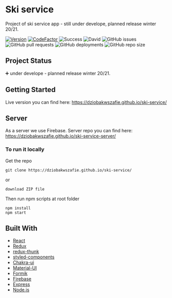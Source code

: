# Ski service

Project of ski service app - still under develope, planned release winter 20/21.

[![Version](https://badge.fury.io/gh/tterb%2FHyde.svg)](https://badge.fury.io/gh/tterb%2FHyde)
[![CodeFactor](https://www.codefactor.io/repository/github/dziobakwszafie/ski-service/badge)](https://www.codefactor.io/repository/github/dziobakwszafie/ski-service)
![Success](https://img.shields.io/badge/GitHub_Actions-success-success.svg?logo=github&logoColor=white)
![David](https://img.shields.io/david/dziobakwszafie/ski-service?color=green)
![GitHub issues](https://img.shields.io/github/issues-raw/dziobakwszafie/ski-service)
![GitHub pull requests](https://img.shields.io/github/issues-pr-raw/dziobakwszafie/ski-service)
![GitHub deployments](https://img.shields.io/github/deployments/dziobakwszafie/ski-service/github-pages?label=dh-pages%20deploy)
![GitHub repo size](https://img.shields.io/github/repo-size/dziobakwszafie/ski-service)

## Project Status

:heavy_plus_sign: under develope - planned release winter 20/21.

## Getting Started

Live version you can find here: https://dziobakwszafie.github.io/ski-service/

## Server

As a server we use Firebase. Server repo you can find here: https://dziobakwszafie.github.io/ski-service-server/

### To run it locally

Get the repo

```
git clone https://dziobakwszafie.github.io/ski-service/
```

or

```
download ZIP file
```

Then run npm scripts at root folder

```
npm install
npm start
```

## Built With

- [React](https://reactjs.org/)
- [Redux](https://redux.js.org/)
- [redux-thunk](https://github.com/reduxjs/redux-thunk)
- [styled-components](https://styled-components.com/)
- [Chakra-ui](https://chakra-ui.com/)
- [Material-UI](https://material-ui.com/)
- [Formik](https://formik.org/)
- [Firebase](https://firebase.google.com/)
- [Express](https://expressjs.com/)
- [Node.js](https://nodejs.org/en/)
